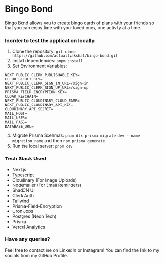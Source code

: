 # Bingo Bond
Bingo Bond allows you to create bingo cards of plans with your friends so that you can enjoy time with your loved ones, one activity at a time.

### Inorder to test the application locally:
1. Clone the repository: `git clone https://github.com/actuallyakshat/bingo-bond.git`
2. Install dependencies: `pnpm install`
3. Set Environment Variables:
```
NEXT_PUBLIC_CLERK_PUBLISHABLE_KEY=
CLERK_SECRET_KEY=
NEXT_PUBLIC_CLERK_SIGN_IN_URL=/sign-in
NEXT_PUBLIC_CLERK_SIGN_UP_URL=/sign-up
PRISMA_FIELD_ENCRYPTION_KEY=
CLOAK_KEYCHAIN=
NEXT_PUBLIC_CLOUDINARY_CLOUD_NAME=
NEXT_PUBLIC_CLOUDINARY_API_KEY=
CLOUDINARY_API_SECRET=
MAIL_HOST=
MAIL_USER=
MAIL_PASS=
DATABASE_URL=
```
4. Migrate Prisma Scehmas: `pnpm dlx prisma migrate dev --name migration_name` and then `npx prisma generate`  
5. Run the local server: `pnpm dev`

### Tech Stack Used
- Next.js
- Typescript
- Cloudinary (For Image Uploads)
- Nodemailer (For Email Reminders)
- ShadCN UI
- Clerk Auth
- Tailwind
- Prisma-Field-Encryption
- Cron Jobs
- Postgres (Neon Tech)
- Prisma
- Vercel Analytics

### Have any queries?
Feel free to contact me on LinkedIn or Instagram! You can find the link to my socials from my GitHub Profile.
